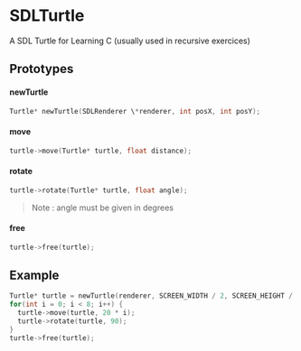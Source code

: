 # SDLTurtle
A SDL Turtle for Learning C (usually used in recursive exercices)

## Prototypes

#### newTurtle
```C
Turtle* newTurtle(SDLRenderer \*renderer, int posX, int posY);
```

#### move
```C
turtle->move(Turtle* turtle, float distance);
```

#### rotate
```C
turtle->rotate(Turtle* turtle, float angle);
```
> Note : angle must be given in degrees

#### free

```C
turtle->free(turtle);
```

## Example

```C
Turtle* turtle = newTurtle(renderer, SCREEN_WIDTH / 2, SCREEN_HEIGHT / 2);
for(int i = 0; i < 8; i++) {
  turtle->move(turtle, 20 * i);
  turtle->rotate(turtle, 90);
}
turtle->free(turtle);
```

